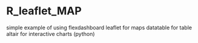 # R_leaflet_MAP
simple example of using flexdashboard
leaflet for maps
datatable for table
altair for interactive charts (python)

